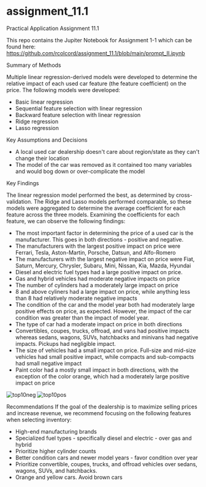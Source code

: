 # assignment_11.1
 Practical Application Assignment 11.1

This repo contains the Jupiter Notebook for Assignment 1-1 which can be found here: 
https://github.com/rcolcord/assignment_11.1/blob/main/prompt_II.ipynb

Summary of Methods

Multiple linear regression-derived models were developed to determine the relative impact of each used car feature (the feature coefficient) on the price. The following models were developed:
- Basic linear regression
- Sequential feature selection with linear regression
- Backward feature selection with linear regression
- Ridge regression
- Lasso regression


Key Assumptions and Decisions
- A local used car dealership doesn't care about region/state as they can't change their location
- The model of the car was removed as it contained too many variables and would bog down or over-complicate the model


Key Findings

The linear regression model performed the best, as determined by cross-validation. The Ridge and Lasso models performed comparable, so these models were aggregated to determine the average coefficient for each feature across the three models. Examining the coefficients for each feature, we can observe the following findings:
- The most important factor in determining the price of a used car is the manufacturer. This goes in both directions - positive and negative.
 - The manufacturers with the largest positive impact on price were Ferrari, Tesla, Aston-Martin, Porsche, Datsun, and Alfo-Romero
 - The manufacturers with the largest negative impact on price were Fiat, Saturn, Mercury, Chrysler, Subaru, Mini, Nissan, Kia, Mazda, Hyundai
- Diesel and electric fuel types had a large positive impact on price.
 - Gas and hybrid vehicles had moderate negative impacts on price
- The number of cylinders had a moderately large impact on price
 - 8 and above cyliners had a large impact on price, while anything less than 8 had relatively moderate negative impacts
- The condition of the car and the model year both had moderately large positive effects on price, as expected. However, the impact of the car condition was greater than the impact of model year.
- The type of car had a moderate impact on price in both directions
 - Convertibles, coupes, trucks, offroad, and vans had positive impacts whereas sedans, wagons, SUVs, hatchbacks and minivans had negative impacts. Pickups had negligible impact.
- The size of vehicles had a small impact on price. Full-size and mid-size vehicles had small positive impact, while compacts and sub-compacts had small negative impact
- Paint color had a mostly small impact in both directions, with the exception of the color orange, which had a moderately large positive impact on price

![top10neg](https://github.com/rcolcord/assignment_11.1/assets/160987886/7b4abb64-0ce3-4e94-ad30-519d3de21e92)
![top10pos](https://github.com/rcolcord/assignment_11.1/assets/160987886/d4fb13c8-8065-4958-b44e-01e23471418a)


Recommendations
If the goal of the dealership is to maximize selling prices and increase revenue, we recommend focusing on the following features when selecting inventory:
- High-end manufacturing brands
- Specialized fuel types - specifically diesel and electric - over gas and hybrid
- Prioritize higher cylinder counts
- Better condition cars and newer model years - favor condition over year
- Prioritize convertible, coupes, trucks, and offroad vehicles over sedans, wagons, SUVs, and hatchbacks.
- Orange and yellow cars. Avoid brown cars

